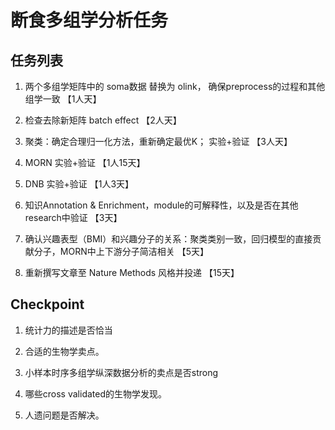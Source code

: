 # 断食多组学分析任务

## 任务列表

1. 两个多组学矩阵中的 soma数据 替换为 olink， 确保preprocess的过程和其他组学一致 【1人天】

2. 检查去除新矩阵 batch effect 【2人天】

3. 聚类：确定合理归一化方法，重新确定最优K； 实验+验证 【3人天】

4. MORN 实验+验证 【1人15天】

5. DNB 实验+验证 【1人3天】

6. 知识Annotation & Enrichment，module的可解释性，以及是否在其他research中验证 【3天】

7. 确认兴趣表型（BMI）和兴趣分子的关系：聚类类别一致，回归模型的直接贡献分子，MORN中上下游分子简洁相关 【5天】
 
8. 重新撰写文章至 Nature Methods 风格并投递 【15天】

## Checkpoint

1. 统计力的描述是否恰当

2. 合适的生物学卖点。

3. 小样本时序多组学纵深数据分析的卖点是否strong

4. 哪些cross validated的生物学发现。

5. 人遗问题是否解决。
